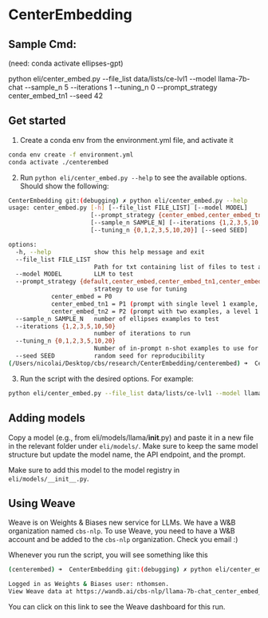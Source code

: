 # CenterEmbedding

## Sample Cmd:

(need: conda activate ellipses-gpt)

python eli/center_embed.py --file_list data/lists/ce-lvl1 --model llama-7b-chat --sample_n 5 --iterations 1 --tuning_n 0 --prompt_strategy center_embed_tn1 --seed 42


## Get started
1. Create a conda env from the environment.yml file, and activate it

```bash
conda env create -f environment.yml
conda activate ./centerembed
```

2. Run `python eli/center_embed.py --help` to see the available options. Should show the following:

```bash
CenterEmbedding git:(debugging) ✗ python eli/center_embed.py --help
usage: center_embed.py [-h] [--file_list FILE_LIST] [--model MODEL]
                       [--prompt_strategy {center_embed,center_embed_tn1,center_embed_tn2}]
                       [--sample_n SAMPLE_N] [--iterations {1,2,3,5,10,50}]
                       [--tuning_n {0,1,2,3,5,10,20}] [--seed SEED]

options:
  -h, --help            show this help message and exit
  --file_list FILE_LIST
                        Path for txt containing list of files to test against
  --model MODEL         LLM to test
  --prompt_strategy {default,center_embed,center_embed_tn1,center_embed_tn2}
                        strategy to use for tuning
			center_embed = P0
			center_embed_tn1 = P1 (prompt with single level 1 example, with Q0 question)
			center_embed_tn2 = P2 (prompt with two examples, a level 1 example and a level 2 example, both with Q0 questions)
  --sample_n SAMPLE_N   number of ellipses examples to test
  --iterations {1,2,3,5,10,50}
                        number of iterations to run
  --tuning_n {0,1,2,3,5,10,20}
                        Number of in-prompt n-shot examples to use for tuning
  --seed SEED           random seed for reproducibility
(/Users/nicolai/Desktop/cbs/research/CenterEmbedding/centerembed) ➜  CenterEmbedding git:(debugging) ✗
```

3. Run the script with the desired options. For example:

```bash
python eli/center_embed.py --file_list data/lists/ce-lvl1 --model llama-7b-chat --sample_n 5 --iterations 1 --tuning_n 0 --prompt_strategy center_embed_tn1 --seed 42
```

## Adding models
Copy a model (e.g., from eli/models/llama/__init__.py) and paste it in a new file in the relevant folder under `eli/models/`. Make sure to keep the same model structure but update the model name, the API endpoint, and the prompt.

Make sure to add this model to the model registry in `eli/models/__init__.py`.

## Using Weave
Weave is on Weights & Biases new service for LLMs. We have a W&B organization named `cbs-nlp`. To use Weave, you need to have a W&B account and be added to the `cbs-nlp` organization. Check you email :)

Whenever you run the script, you will see something like this

```bash
(centerembed) ➜  CenterEmbedding git:(debugging) ✗ python eli/center_embed.py --file_list data/lists/ce-lvl1 --model llama-7b-chat --sample_n 5 --iterations 1 --tuning_n 0 --prompt_strategy center_embed_tn1 --seed 42

Logged in as Weights & Biases user: nthomsen.
View Weave data at https://wandb.ai/cbs-nlp/llama-7b-chat_center_embed_tn1_ce-lvl1_N5_Tn0_I1/weave
```
You can click on this link to see the Weave dashboard for this run.

